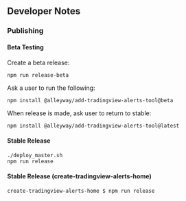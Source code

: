 ## Developer Notes

### Publishing

#### Beta Testing

Create a beta release:

    npm run release-beta

Ask a user to run the following:

    npm install @alleyway/add-tradingview-alerts-tool@beta

When release is made, ask user to return to stable:

    npm install @alleyway/add-tradingview-alerts-tool@latest

#### Stable Release
    ./deploy_master.sh
    npm run release


#### Stable Release (create-tradingview-alerts-home)

    create-tradingview-alerts-home $ npm run release

